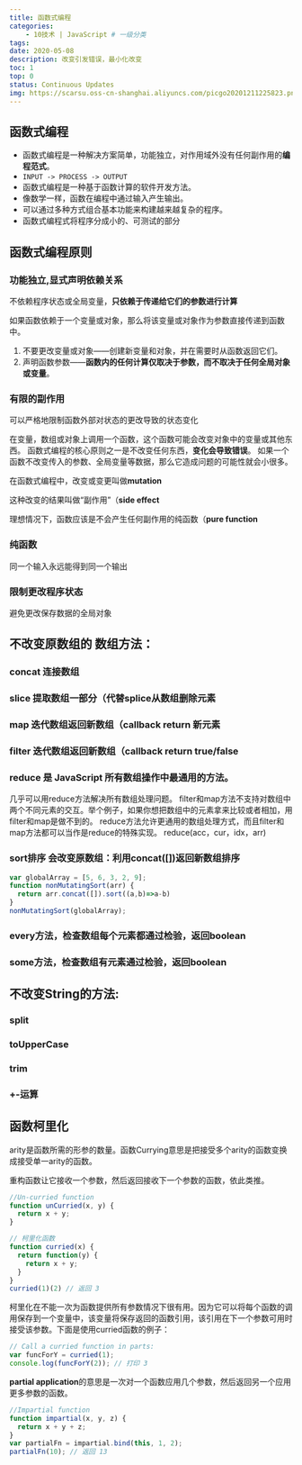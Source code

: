 ```yaml
---
title: 函数式编程
categories:
    - 10技术 | JavaScript # 一级分类
tags:
date: 2020-05-08
description: 改变引发错误，最小化改变
toc: 1
top: 0
status: Continuous Updates
img: https://scarsu.oss-cn-shanghai.aliyuncs.com/picgo20201211225823.png
---
```


## 函数式编程

- 函数式编程是一种解决方案简单，功能独立，对作用域外没有任何副作用的**编程范式**。
- `INPUT -> PROCESS -> OUTPUT`
- 函数式编程是一种基于函数计算的软件开发方法。
- 像数学一样，函数在编程中通过输入产生输出。
- 可以通过多种方式组合基本功能来构建越来越复杂的程序。
- 函数式编程式将程序分成小的、可测试的部分

## 函数式编程原则

### 功能独立,显式声明依赖关系

不依赖程序状态或全局变量，**只依赖于传递给它们的参数进行计算**

如果函数依赖于一个变量或对象，那么将该变量或对象作为参数直接传递到函数中。

1. 不要更改变量或对象——创建新变量和对象，并在需要时从函数返回它们。
2. 声明函数参数——**函数内的任何计算仅取决于参数，而不取决于任何全局对象或变量**。

### 有限的副作用

可以严格地限制函数外部对状态的更改导致的状态变化

在变量，数组或对象上调用一个函数，这个函数可能会改变对象中的变量或其他东西。
函数式编程的核心原则之一是不改变任何东西，**变化会导致错误**。
如果一个函数不改变传入的参数、全局变量等数据，那么它造成问题的可能性就会小很多。

在函数式编程中，改变或变更叫做**mutation**

这种改变的结果叫做“副作用”（**side effect**

理想情况下，函数应该是不会产生任何副作用的纯函数（**pure function**

### 纯函数

同一个输入永远能得到同一个输出

### 限制更改程序状态

避免更改保存数据的全局对象

## 不改变原数组的 数组方法：

### concat 连接数组

### slice 提取数组一部分（代替splice从数组删除元素

### map 迭代数组返回新数组（callback return 新元素

### filter 迭代数组返回新数组（callback return true/false

### reduce 是 JavaScript 所有数组操作中最通用的方法。

几乎可以用reduce方法解决所有数组处理问题。
filter和map方法不支持对数组中两个不同元素的交互。举个例子，如果你想把数组中的元素拿来比较或者相加，用filter和map是做不到的。
reduce方法允许更通用的数组处理方式，而且filter和map方法都可以当作是reduce的特殊实现。
reduce(acc，cur，idx，arr)

### sort排序 会改变原数组：利用concat([])返回新数组排序

```jsx
var globalArray = [5, 6, 3, 2, 9];
function nonMutatingSort(arr) {
  return arr.concat([]).sort((a,b)=>a-b)
}
nonMutatingSort(globalArray);
```

### every方法，检查数组每个元素都通过检验，返回boolean

### some方法，检查数组有元素通过检验，返回boolean

## 不改变String的方法:

### split

### toUpperCase

### trim

### +-运算

## 函数柯里化

arity是函数所需的形参的数量。函数Currying意思是把接受多个arity的函数变换成接受单一arity的函数。

重构函数让它接收一个参数，然后返回接收下一个参数的函数，依此类推。

```jsx
//Un-curried function
function unCurried(x, y) {
  return x + y;
}

// 柯里化函数
function curried(x) {
  return function(y) {
    return x + y;
  }
}
curried(1)(2) // 返回 3
```

柯里化在不能一次为函数提供所有参数情况下很有用。因为它可以将每个函数的调用保存到一个变量中，该变量将保存返回的函数引用，该引用在下一个参数可用时接受该参数。下面是使用curried函数的例子：

```jsx
// Call a curried function in parts:
var funcForY = curried(1);
console.log(funcForY(2)); // 打印 3
```

**partial application**的意思是一次对一个函数应用几个参数，然后返回另一个应用更多参数的函数。

```jsx
//Impartial function
function impartial(x, y, z) {
  return x + y + z;
}
var partialFn = impartial.bind(this, 1, 2);
partialFn(10); // 返回 13
```